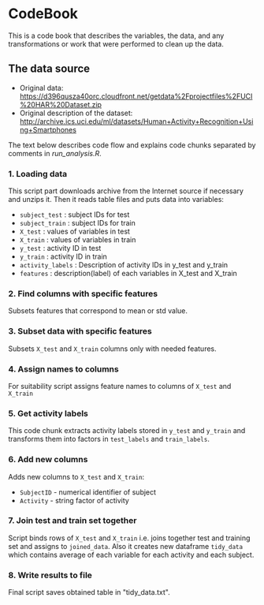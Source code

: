 CodeBook
=====

This is a code book that describes the variables, the data, and any transformations or work that were performed to clean up the data.

## The data source

* Original data: https://d396qusza40orc.cloudfront.net/getdata%2Fprojectfiles%2FUCI%20HAR%20Dataset.zip
* Original description of the dataset: http://archive.ics.uci.edu/ml/datasets/Human+Activity+Recognition+Using+Smartphones

The text below describes code flow and explains code chunks separated by comments in *run_analysis.R*.

### 1. Loading data
This script part downloads archive from the Internet source if necessary and unzips it. Then it reads table files and puts data into variables:

* ```subject_test``` : subject IDs for test
* ```subject_train``` : subject IDs for train
* ```X_test``` : values of variables in test
* ```X_train``` : values of variables in train
* ```y_test``` : activity ID in test
* ```y_train``` : activity ID in train
* ```activity_labels``` : Description of activity IDs in y_test and y_train
* ```features``` : description(label) of each variables in X_test and X_train

### 2. Find columns with specific features
Subsets features that correspond to mean or std value.

### 3. Subset data with specific features
Subsets ```X_test``` and ```X_train``` columns only with needed features.

### 4. Assign names to columns
For suitability script assigns feature names to columns of ```X_test``` and ```X_train```

### 5. Get activity labels
This code chunk extracts activity labels stored in ```y_test``` and ```y_train``` and transforms them into factors in ```test_labels``` and ```train_labels```.

### 6. Add new columns
Adds new columns to ```X_test``` and ```X_train```:

* ```SubjectID``` - numerical identifier of subject
* ```Activity``` - string factor of activity

### 7. Join test and train set together
Script binds rows of ```X_test``` and ```X_train``` i.e. joins together test and training set and assigns to ```joined_data```. Also it creates new dataframe ```tidy_data``` which contains average of each variable for each activity and each subject.

### 8. Write results to file
Final script saves obtained table in "tidy_data.txt".
